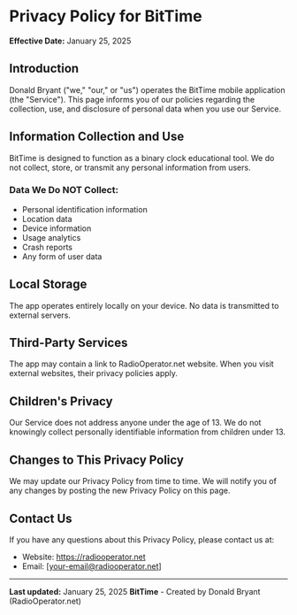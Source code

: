 # Privacy Policy for BitTime

**Effective Date:** January 25, 2025

## Introduction
Donald Bryant ("we," "our," or "us") operates the BitTime mobile application (the "Service"). This page informs you of our policies regarding the collection, use, and disclosure of personal data when you use our Service.

## Information Collection and Use
BitTime is designed to function as a binary clock educational tool. We do not collect, store, or transmit any personal information from users.

### Data We Do NOT Collect:
- Personal identification information
- Location data
- Device information
- Usage analytics
- Crash reports
- Any form of user data

## Local Storage
The app operates entirely locally on your device. No data is transmitted to external servers.

## Third-Party Services
The app may contain a link to RadioOperator.net website. When you visit external websites, their privacy policies apply.

## Children's Privacy
Our Service does not address anyone under the age of 13. We do not knowingly collect personally identifiable information from children under 13.

## Changes to This Privacy Policy
We may update our Privacy Policy from time to time. We will notify you of any changes by posting the new Privacy Policy on this page.

## Contact Us
If you have any questions about this Privacy Policy, please contact us at:
- Website: https://radiooperator.net
- Email: [your-email@radiooperator.net]

---
**Last updated:** January 25, 2025
**BitTime** - Created by Donald Bryant (RadioOperator.net)
